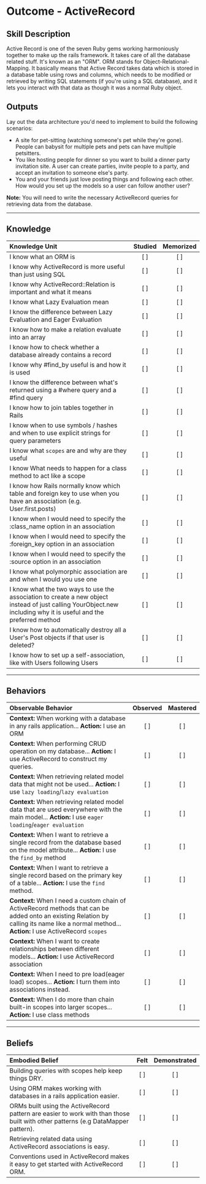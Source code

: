 # Outcome - ActiveRecord

Skill Description
----------
Active Record is one of the seven Ruby gems working harmoniously together to make up the rails framework. It takes care of all the database related stuff. It's known as an "ORM". ORM stands for Object-Relational-Mapping. It basically means that Active Record takes data which is stored in a database table using rows and columns, which needs to be modified or retrieved by writing SQL statements (if you're using a SQL database), and it lets you interact with that data as though it was a normal Ruby object.

Outputs
----------
Lay out the data architecture you'd need to implement to build the following scenarios:
- A site for pet-sitting (watching someone's pet while they're gone). People can babysit for multiple pets and pets can have multiple petsitters.
- You like hosting people for dinner so you want to build a dinner party invitation site. A user can create parties, invite people to a party, and accept an invitation to someone else's party.
- You and your friends just love posting things and following each other. How would you set up the models so a user can follow another user?

**Note:** You will need to write the necessary ActiveRecord queries for retrieving data from the database.


----------
## **Knowledge**


| Knowledge Unit   |      Studied      | Memorized |
|:-------------|:------------------:|:--------:|
| I know what an ORM is | [ ] | [ ]  |
| I know why ActiveRecord is more useful than just using SQL | [ ] | [ ]  |
| I know why ActiveRecord::Relation is important and what it means | [ ] | [ ]  |
| I know what Lazy Evaluation mean | [ ] | [ ]  |
| I know the difference between Lazy Evaluation and Eager Evaluation | [ ] | [ ]  |
| I know how to make a relation evaluate into an array | [ ] | [ ]  |
| I know how to check whether a database already contains a record | [ ] | [ ]  |
| I know why #find_by useful is and how it is used | [ ] | [ ]  |
| I know the difference between what's returned using a #where query and a #find query | [ ] | [ ]  |
| I know how to join tables together in Rails | [ ] | [ ]  |
| I know when to use symbols / hashes and when to use explicit strings for query parameters | [ ] | [ ]  |
| I know what `scopes` are and why are they useful | [ ] | [ ]  |
| I know What needs to happen for a class method to act like a scope | [ ] | [ ]  |
| I know how Rails normally know which table and foreign key to use when you have an association (e.g. User.first.posts) | [ ] | [ ]  |
| I know when I would need to specify the :class_name option in an association | [ ] | [ ]  |
| I know when I would need to specify the :foreign_key option in an association | [ ] | [ ]  |
| I know when I would need to specify the :source option in an association | [ ] | [ ]  |
| I know what polymorphic association are and when I would you use one | [ ] | [ ]  |
| I know what the two ways to use the association to create a new object instead of just calling YourObject.new including why it is useful and the preferred method | [ ] | [ ]  |
| I know how to automatically destroy all a User's Post objects if that user is deleted? | [ ] | [ ]  |
| I know how to set up a self-association, like with Users following Users | [ ] | [ ]  |


----------


## **Behaviors**


| Observable Behavior   |      Observed      | Mastered |
|:-------------|:------------------:|:--------:|
| **Context:** When working with a database in any rails application... **Action:** I use an ORM  | [ ] | [ ]  |
| **Context:** When performing CRUD operation on my database... **Action:** I use ActiveRecord to construct my queries. | [ ] | [ ]  |
| **Context:** When retrieving related model data that might not be used... **Action:** I use `lazy loading`/`lazy evaluation` | [ ] | [ ]  |
| **Context:** When retrieving related model data that are used everywhere with the main model... **Action:** I use `eager loading`/`eager evaluation`  | [ ] | [ ]  |
| **Context:** When I want to retrieve a single record from the database based on the model attribute... **Action:** I use the `find_by` method | [ ] | [ ]  |
| **Context:** When I want to retrieve a single record based on the primary key of a table... **Action:** I use the `find` method. | [ ] | [ ]  |
| **Context:** When I need a custom chain of ActiveRecord methods that can be added onto an existing Relation by calling its name like a normal method... **Action:** I use ActiveRecord `scopes` | [ ] | [ ]  |
| **Context:** When I want to create relationships between different models... **Action:** I use ActiveRecord association | [ ] | [ ]  |
| **Context:** When I need to pre load(eager load) scopes... **Action:** I turn them into associations instead. | [ ] | [ ]  |
| **Context:** When I do more than chain built-in scopes into larger scopes... **Action:** I use class methods | [ ] | [ ]  |


----------


## **Beliefs**


| Embodied Belief   |      Felt      | Demonstrated |
|:-------------|:------------------:|:--------:|
| Building queries with scopes help keep things DRY. | [ ] | [ ]  |
| Using ORM makes working with databases in a rails application easier. | [ ] | [ ]  |
| ORMs built using the ActiveRecord pattern are easier to work with than those built with other patterns (e.g DataMapper pattern). | [ ] | [ ]  |
| Retrieving related data using ActiveRecord associations is easy. | [ ] | [ ]  |
| Conventions used in ActiveRecord makes it easy to get started with ActiveRecord ORM. | [ ] | [ ]  |
